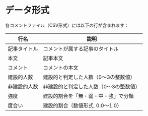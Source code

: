 # データ形式

各コメントファイル（CSV形式）には以下の行が含まれます：

| 行名         | 説明                              |
|--------------|-----------------------------------|
| 記事タイトル   | コメントが属する記事のタイトル         |
| 本文         | 記事本文                            |
| コメント       | コメントの本文                      |
| 建設的人数     | 建設的と判定した人数（0〜3の整数値）    |
| 非建設的人数   | 非建設的と判定した人数（0〜3の整数値）  |
| 強度         | 建設的割合を「無・弱・中・強」で分類    |
| 度合い       | 建設的割合（数値形式, 0.0〜1.0）      |
